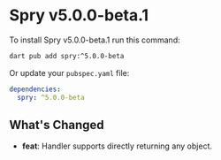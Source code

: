 # Spry v5.0.0-beta.1

To install Spry v5.0.0-beta.1 run this command:

```bash
dart pub add spry:^5.0.0-beta
```

Or update your `pubspec.yaml` file:

```yaml
dependencies:
  spry: ^5.0.0-beta
```

## What's Changed

* **feat**: Handler supports directly returning any object.
